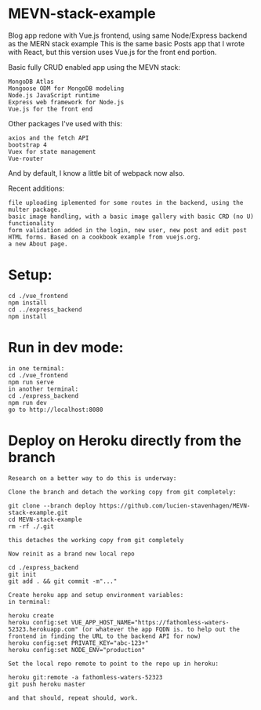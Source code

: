 # MEVN-stack-example
Blog app redone with Vue.js frontend, using same Node/Express backend as the MERN stack example
This is the same basic Posts app that I wrote with React, but this version uses Vue.js for the front end portion. 

Basic fully CRUD enabled app using the MEVN stack:

    MongoDB Atlas
    Mongoose ODM for MongoDB modeling
    Node.js JavaScript runtime
    Express web framework for Node.js
    Vue.js for the front end

Other packages I've used with this:

    axios and the fetch API
    bootstrap 4
    Vuex for state management
    Vue-router
And by default, I know a little bit of webpack now also.

Recent additions:
```
file uploading iplemented for some routes in the backend, using the multer package.
basic image handling, with a basic image gallery with basic CRD (no U) functionality
form validation added in the login, new user, new post and edit post HTML forms. Based on a cookbook example from vuejs.org.
a new About page.
```
# Setup:
```
cd ./vue_frontend
npm install
cd ../express_backend
npm install
```
# Run in dev mode:
```
in one terminal:
cd ./vue_frontend
npm run serve
in another terminal:
cd ./express_backend
npm run dev
go to http://localhost:8080
```
# Deploy on Heroku directly from the branch
```
Research on a better way to do this is underway:

Clone the branch and detach the working copy from git completely: 

git clone --branch deploy https://github.com/lucien-stavenhagen/MEVN-stack-example.git
cd MEVN-stack-example
rm -rf ./.git 

this detaches the working copy from git completely

Now reinit as a brand new local repo

cd ./express_backend
git init
git add . && git commit -m"..."

Create heroku app and setup environment variables:
in terminal:

heroku create
heroku config:set VUE_APP_HOST_NAME="https://fathomless-waters-52323.herokuapp.com" (or whatever the app FQDN is. to help out the frontend in finding the URL to the backend API for now)
heroku config:set PRIVATE_KEY="abc-123+"
heroku config:set NODE_ENV="production"

Set the local repo remote to point to the repo up in heroku:

heroku git:remote -a fathomless-waters-52323
git push heroku master

and that should, repeat should, work.
```
